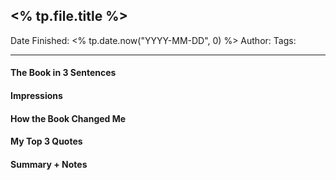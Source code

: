 
## <% tp.file.title %>

Date Finished: <% tp.date.now("YYYY-MM-DD", 0) %>
Author:
Tags:

---

#### The Book in 3 Sentences

#### Impressions

#### How the Book Changed Me

#### My Top 3 Quotes

#### Summary + Notes

